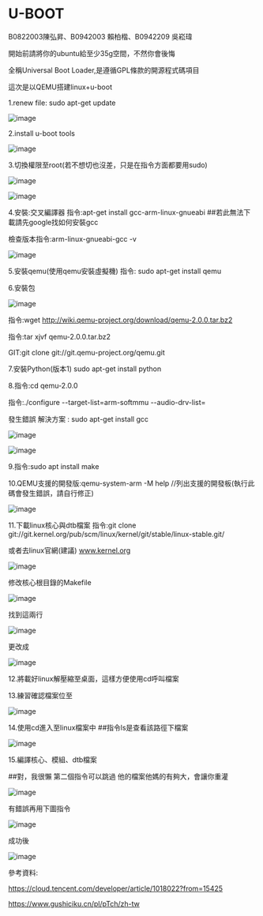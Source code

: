 # U-BOOT
B0822003陳弘昇、B0942003 賴柏楷、B0942209 吳崧瑋

開始前請將你的ubuntu給至少35g空間，不然你會後悔

全稱Universal Boot Loader,是遵循GPL條款的開源程式碼項目

這次是以QEMU搭建linux+u-boot

1.renew file: sudo apt-get update

![image](https://user-images.githubusercontent.com/90091174/173024997-d05fa358-7852-4b65-a89f-d3b9dc7274cf.png)

2.install u-boot tools

![image](https://user-images.githubusercontent.com/90091174/173028194-03231ffc-bc79-400d-8de3-665f958ee979.png)

3.切換權限至root(若不想切也沒差，只是在指令方面都要用sudo)

![image](https://user-images.githubusercontent.com/90091174/173046734-96dc8ac6-73d6-437e-a3dc-e1a2dc0bcd58.png)

![image](https://user-images.githubusercontent.com/90091174/173050283-011fbf76-80f8-404e-9dad-c434fc5e2ce1.png)

4.安裝:交叉編譯器
指令:apt-get install gcc-arm-linux-gnueabi   ##若此無法下載請先google找如何安裝gcc

檢查版本指令:arm-linux-gnueabi-gcc -v

![image](https://user-images.githubusercontent.com/90091174/173049683-bb642d62-b7cd-4fcd-8160-1f5ba809538b.png)

5.安裝qemu(使用qemu安裝虛擬機)
指令: sudo apt-get install qemu

6.安裝包

![image](https://user-images.githubusercontent.com/90091174/173517966-ffe7c1ba-e32a-4dc0-85b7-2922eea87507.png)

指令:wget http://wiki.qemu-project.org/download/qemu-2.0.0.tar.bz2

指令:tar xjvf qemu-2.0.0.tar.bz2

GIT:git clone git://git.qemu-project.org/qemu.git
 
 7.安裝Python(版本1)
 sudo apt-get install python

8.指令:cd qemu-2.0.0

  指令:./configure --target-list=arm-softmmu --audio-drv-list=

發生錯誤  解決方案 : sudo apt-get install gcc

![image](https://user-images.githubusercontent.com/90091174/173519614-16001df3-d769-467c-b5a6-6bf1fe83361f.png)

![image](https://user-images.githubusercontent.com/90091174/173523866-d8d8671a-0fbe-4293-a67e-8398f79e9261.png)

9.指令:sudo apt install make

10.QEMU支援的開發版:qemu-system-arm -M help //列出支援的開發板(執行此碼會發生錯誤，請自行修正)

![image](https://user-images.githubusercontent.com/90091174/173522755-156a0b7a-3fb1-4fa7-a883-85b7ff92b422.png)

11.下載linux核心與dtb檔案
指令:git clone git://git.kernel.org/pub/scm/linux/kernel/git/stable/linux-stable.git/

或者去linux官網(建議) www.kernel.org

![image](https://user-images.githubusercontent.com/90091174/173365969-de988204-b55c-40c4-a777-041ef93b27c6.png)

修改核心根目錄的Makefile

![image](https://user-images.githubusercontent.com/90091174/173366274-97681579-f954-433b-876f-e037cbed7ebb.png)

找到這兩行

![image](https://user-images.githubusercontent.com/90091174/173367273-0940c9d5-c612-4e76-957b-38069d5ba57a.png)

更改成

![image](https://user-images.githubusercontent.com/90091174/173367652-3606478b-eb83-4173-9b0a-cf7b712b51e9.png)

12.將載好linux解壓縮至桌面，這樣方便使用cd呼叫檔案

13.練習確認檔案位至

![image](https://user-images.githubusercontent.com/90091174/173391614-90559e2d-06bf-4729-9364-f0f979a3c926.png)

14.使用cd進入至linux檔案中 ##指令ls是查看該路徑下檔案

![image](https://user-images.githubusercontent.com/90091174/173396704-2cb2c859-f1f8-4a3d-a341-91a55a4e5fa9.png)

15.編譯核心、模組、dtb檔案

##對，我很懶 第二個指令可以跳過  他的檔案他媽的有夠大，會讓你重灌

![image](https://user-images.githubusercontent.com/90091174/173397544-146211b3-3370-4ce8-8f41-72a53c01b862.png)

有錯誤再用下圖指令

![image](https://user-images.githubusercontent.com/90091174/173530559-acc260d5-7af8-4820-9b23-2eebae952418.png)

成功後

![image](https://user-images.githubusercontent.com/90091174/173530927-1517c0a4-e7af-4a6a-8d50-b355e064b3b8.png)



參考資料:

https://cloud.tencent.com/developer/article/1018022?from=15425

https://www.gushiciku.cn/pl/pTch/zh-tw

